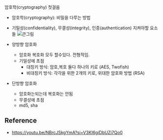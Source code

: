 암호학(cryptography) 첫걸음

- 암호학(cryptography): 비밀을 다루는 방법

- 기밀성(confidentiality), 무결성(integrity), 인증(authentication) 지켜야할 요소들
![큰그림](https://velog.velcdn.com/images/hodu0726/post/69273fe3-350a-450d-ac3b-ed2cdda42d95/image.png)


- 양방향 암호화
	- 암호화 복호화 모두 할수있다. 전형적임.
	- 기밀성에 초점
		- 대칭키 방식: 암호,복호 둘다 하나의 키로 (AES, Twofish)
		- 비대칭키 방식: 각각을 위한 2개의 키로, 위대한 암호화 방법 (RSA)
- 단방향 암호화
	- 암호화는되는데 복호화는 안됨
	- 무결성에 초점
	- md5, sha

## Reference
- https://youtu.be/NBrcJSkgYmA?si=V3KI6giDbUZi7Qo0